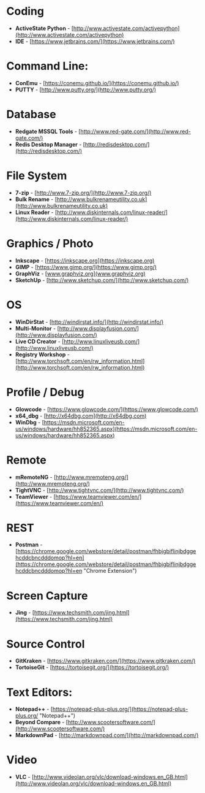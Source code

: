 # Coding #
- **ActiveState Python** - [http://www.activestate.com/activepython](http://www.activestate.com/activepython)
- **IDE** - [https://www.jetbrains.com/](https://www.jetbrains.com/)

# Command Line: #
- **ConEmu** - [https://conemu.github.io/](https://conemu.github.io/)
- **PUTTY** - [http://www.putty.org/](http://www.putty.org/)

# Database #
- **Redgate MSSQL Tools** - [http://www.red-gate.com/](http://www.red-gate.com/)
- **Redis Desktop Manager** - [http://redisdesktop.com/](http://redisdesktop.com/)

# File System #
- **7-zip** - [http://www.7-zip.org/](http://www.7-zip.org/)
- **Bulk Rename** - [http://www.bulkrenameutility.co.uk](http://www.bulkrenameutility.co.uk)
- **Linux Reader** - [http://www.diskinternals.com/linux-reader/](http://www.diskinternals.com/linux-reader/)

# Graphics / Photo #
- **Inkscape** - [https://inkscape.org](https://inkscape.org)
- **GIMP** - [https://www.gimp.org/](https://www.gimp.org/)
- **GraphViz** - [www.graphviz.org](www.graphviz.org)
- **SketchUp** - [http://www.sketchup.com/](http://www.sketchup.com/)

# OS #
- **WinDirStat** - [http://windirstat.info/](http://windirstat.info/)
- **Multi-Monitor** - [http://www.displayfusion.com/](http://www.displayfusion.com/)
- **Live CD Creator** - [http://www.linuxliveusb.com/](http://www.linuxliveusb.com/)
- **Registry Workshop** - [http://www.torchsoft.com/en/rw_information.html](http://www.torchsoft.com/en/rw_information.html)

# Profile / Debug #
- **Glowcode** - [https://www.glowcode.com/](https://www.glowcode.com/)
- **x64_dbg** - [http://x64dbg.com](http://x64dbg.com)
- **WinDbg** - [https://msdn.microsoft.com/en-us/windows/hardware/hh852365.aspx](https://msdn.microsoft.com/en-us/windows/hardware/hh852365.aspx)

# Remote #
- **mRemoteNG** - [http://www.mremoteng.org/](http://www.mremoteng.org/)
- **TightVNC** - [http://www.tightvnc.com/](http://www.tightvnc.com/)
- **TeamViewer** - [https://www.teamviewer.com/en/](https://www.teamviewer.com/en/)

# REST #
- **Postman** - [https://chrome.google.com/webstore/detail/postman/fhbjgbiflinjbdggehcddcbncdddomop?hl=en](https://chrome.google.com/webstore/detail/postman/fhbjgbiflinjbdggehcddcbncdddomop?hl=en "Chrome Extension")

# Screen Capture #
- **Jing** - [https://www.techsmith.com/jing.html](https://www.techsmith.com/jing.html)

# Source Control #
- **GitKraken** - [https://www.gitkraken.com/](https://www.gitkraken.com/)
- **TortoiseGit** - [https://tortoisegit.org/](https://tortoisegit.org/)

# Text Editors: #
- **Notepad++** - [https://notepad-plus-plus.org/](https://notepad-plus-plus.org/ "Notepad++")
- **Beyond Compare** - [http://www.scootersoftware.com/](http://www.scootersoftware.com/)
- **MarkdownPad** - [http://markdownpad.com/](http://markdownpad.com/)

# Video #
- **VLC** - [http://www.videolan.org/vlc/download-windows.en_GB.html](http://www.videolan.org/vlc/download-windows.en_GB.html)